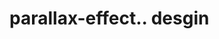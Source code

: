 # parallax-effect.. desgin                                                                                                                                                           
